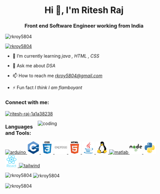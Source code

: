 <h1 align="center">Hi 👋, I'm Ritesh Raj</h1>
<h3 align="center">Front end Software Engineer working from India</h3>

<p align="left"> <img src="https://komarev.com/ghpvc/?username=rkroy5804&label=Profile%20views&color=0e75b6&style=flat" alt="rkroy5804" /> </p>

<p align="left"> <a href="https://github.com/ryo-ma/github-profile-trophy"><img src="https://github-profile-trophy.vercel.app/?username=rkroy5804" alt="rkroy5804" /></a> </p>

- 🌱 I’m currently learning *java , HTML , CSS*

- 💬 Ask me about *DSA*

- 📫 How to reach me *rkroy5804@gmail.com*

- ⚡ Fun fact *I think I am flamboyant*

<h3 align="left">Connect with me:</h3>
<p align="left">
<a href="https://linkedin.com/in/ritesh-raj-1a1a38238" target="blank"><img align="center" src="https://raw.githubusercontent.com/rahuldkjain/github-profile-readme-generator/master/src/images/icons/Social/linked-in-alt.svg" alt="ritesh-raj-1a1a38238" height="30" width="40" /></a>
</p> <img align="right" alt="coding" width="400" src="https://gifdb.com/images/high/animated-chock-coding-c78f6elj32sfoi8q.gif"/>

<h3 align="left">Languages and Tools:</h3>
<p align="left"> <a href="https://www.arduino.cc/" target="_blank" rel="noreferrer"> <img src="https://cdn.worldvectorlogo.com/logos/arduino-1.svg" alt="arduino" width="40" height="40"/> </a> <a href="https://www.w3schools.com/cpp/" target="_blank" rel="noreferrer"> <img src="https://raw.githubusercontent.com/devicons/devicon/master/icons/cplusplus/cplusplus-original.svg" alt="cplusplus" width="40" height="40"/> </a> <a href="https://www.w3schools.com/css/" target="_blank" rel="noreferrer"> <img src="https://raw.githubusercontent.com/devicons/devicon/master/icons/css3/css3-original-wordmark.svg" alt="css3" width="40" height="40"/> </a> <a href="https://expressjs.com" target="_blank" rel="noreferrer"> <img src="https://raw.githubusercontent.com/devicons/devicon/master/icons/express/express-original-wordmark.svg" alt="express" width="40" height="40"/> </a> <a href="https://www.w3.org/html/" target="_blank" rel="noreferrer"> <img src="https://raw.githubusercontent.com/devicons/devicon/master/icons/html5/html5-original-wordmark.svg" alt="html5" width="40" height="40"/> </a> <a href="https://www.java.com" target="_blank" rel="noreferrer"> <img src="https://raw.githubusercontent.com/devicons/devicon/master/icons/java/java-original.svg" alt="java" width="40" height="40"/> </a> <a href="https://www.linux.org/" target="_blank" rel="noreferrer"> <img src="https://raw.githubusercontent.com/devicons/devicon/master/icons/linux/linux-original.svg" alt="linux" width="40" height="40"/> </a> <a href="https://www.mathworks.com/" target="_blank" rel="noreferrer"> <img src="https://upload.wikimedia.org/wikipedia/commons/2/21/Matlab_Logo.png" alt="matlab" width="40" height="40"/> </a> <a href="https://nodejs.org" target="_blank" rel="noreferrer"> <img src="https://raw.githubusercontent.com/devicons/devicon/master/icons/nodejs/nodejs-original-wordmark.svg" alt="nodejs" width="40" height="40"/> </a> <a href="https://www.python.org" target="_blank" rel="noreferrer"> <img src="https://raw.githubusercontent.com/devicons/devicon/master/icons/python/python-original.svg" alt="python" width="40" height="40"/> </a> <a href="https://reactjs.org/" target="_blank" rel="noreferrer"> <img src="https://raw.githubusercontent.com/devicons/devicon/master/icons/react/react-original-wordmark.svg" alt="react" width="40" height="40"/> </a> <a href="https://tailwindcss.com/" target="_blank" rel="noreferrer"> <img src="https://www.vectorlogo.zone/logos/tailwindcss/tailwindcss-icon.svg" alt="tailwind" width="40" height="40"/> </a> </p>

<p><img align="left" src="https://github-readme-stats.vercel.app/api/top-langs?username=rkroy5804&show_icons=true&locale=en&layout=compact" alt="rkroy5804" /></p>

<p>&nbsp;<img align="center" src="https://github-readme-stats.vercel.app/api?username=rkroy5804&show_icons=true&locale=en" alt="rkroy5804" /></p>

<p><img align="center" src="https://github-readme-streak-stats.herokuapp.com/?user=rkroy5804&" alt="rkroy5804" /></p>
